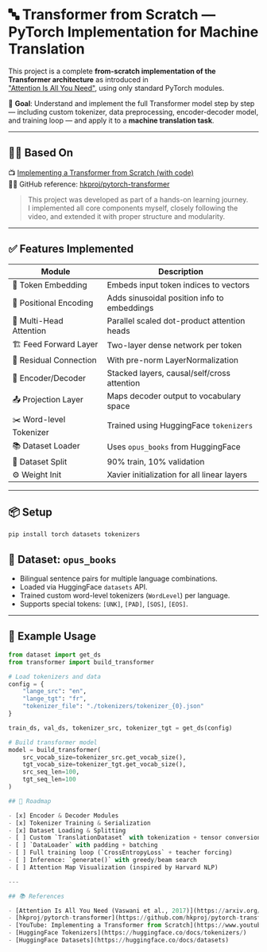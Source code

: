 # 🔤 Transformer from Scratch — PyTorch Implementation for Machine Translation

This project is a complete **from-scratch implementation of the Transformer architecture** as introduced in  
["Attention Is All You Need"](https://arxiv.org/abs/1706.03762), using only standard PyTorch modules.

🧠 **Goal**: Understand and implement the full Transformer model step by step — including custom tokenizer, data preprocessing, encoder-decoder model, and training loop — and apply it to a **machine translation task**.

---

## 🧑‍🏫 Based On

📺 [Implementing a Transformer from Scratch (with code)](https://www.youtube.com/watch?v=ISNdQcPhsts)  
👨‍💻 GitHub reference: [hkproj/pytorch-transformer](https://github.com/hkproj/pytorch-transformer)

> This project was developed as part of a hands-on learning journey.  
> I implemented all core components myself, closely following the video, and extended it with proper structure and modularity.

---

## ✅ Features Implemented

| Module | Description |
|--------|-------------|
| 🧩 Token Embedding | Embeds input token indices to vectors |
| 📍 Positional Encoding | Adds sinusoidal position info to embeddings |
| 🧠 Multi-Head Attention | Parallel scaled dot-product attention heads |
| 🏗 Feed Forward Layer | Two-layer dense network per token |
| 🔁 Residual Connection | With pre-norm LayerNormalization |
| 🧱 Encoder/Decoder | Stacked layers, causal/self/cross attention |
| 📤 Projection Layer | Maps decoder output to vocabulary space |
| ✂️ Word-level Tokenizer | Trained using HuggingFace `tokenizers` |
| 📚 Dataset Loader | Uses `opus_books` from HuggingFace |
| 🧪 Dataset Split | 90% train, 10% validation |
| ⚙️ Weight Init | Xavier initialization for all linear layers |

---

## 📦 Setup

```bash
pip install torch datasets tokenizers
```

## 🧪 Dataset: `opus_books`

- Bilingual sentence pairs for multiple language combinations.
- Loaded via HuggingFace `datasets` API.
- Trained custom word-level tokenizers (`WordLevel`) per language.
- Supports special tokens: `[UNK]`, `[PAD]`, `[SOS]`, `[EOS]`.

---

## 📁 Example Usage

```python
from dataset import get_ds
from transformer import build_transformer

# Load tokenizers and data
config = {
    "lange_src": "en",
    "lange_tgt": "fr",
    "tokenizer_file": "./tokenizers/tokenizer_{0}.json"
}

train_ds, val_ds, tokenizer_src, tokenizer_tgt = get_ds(config)

# Build transformer model
model = build_transformer(
    src_vocab_size=tokenizer_src.get_vocab_size(),
    tgt_vocab_size=tokenizer_tgt.get_vocab_size(),
    src_seq_len=100,
    tgt_seq_len=100
)

## 🚧 Roadmap

- [x] Encoder & Decoder Modules  
- [x] Tokenizer Training & Serialization  
- [x] Dataset Loading & Splitting  
- [ ] Custom `TranslationDataset` with tokenization + tensor conversion  
- [ ] `DataLoader` with padding + batching  
- [ ] Full training loop (`CrossEntropyLoss` + teacher forcing)  
- [ ] Inference: `generate()` with greedy/beam search  
- [ ] Attention Map Visualization (inspired by Harvard NLP)

---

## 📚 References

- [Attention Is All You Need (Vaswani et al., 2017)](https://arxiv.org/abs/1706.03762)  
- [hkproj/pytorch-transformer](https://github.com/hkproj/pytorch-transformer)  
- [YouTube: Implementing a Transformer from Scratch](https://www.youtube.com/watch?v=ISNdQcPhsts)  
- [HuggingFace Tokenizers](https://huggingface.co/docs/tokenizers/)  
- [HuggingFace Datasets](https://huggingface.co/docs/datasets)
